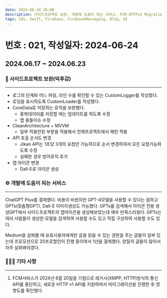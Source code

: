 ```yaml
---
date: 2024-06-24 16:00
description: 사이드프로젝트 보완, 개발에 도움이 되는 서비스, FCM HTTPv1 Migration
tags: iOS, Swift, Firebase, FirebaseMessaging, Blog, AI
---
```

# 번호 : 021, 작성일자: 2024-06-24

## 2024.06.17 ~ 2024.06.23
### 🚀 사이드프로젝트 보완(덕후감)
---

- 로그의 단계와 어느 파일, 라인 수를 확인할 수 있는 CustomLogger를 작성했다.
- 로딩을 표시하도록 CustomLoader를 작성했다.
- CoreData로 저장하는 로직을 보완했다.
    - 중복데이터를 저장할 때는 업데이트를 하도록 수정
    - 앱 충돌이슈 수정
- CleanArchitecture + MVVM
    - 일부 적용안된 부분을 적용해서 전체프로젝트에서 패턴 적용
- API 호출 순서도 변경
    - Jikan API는 1초당 3개의 요청만 가능하므로 순서 변경하여서 모든 요청가능하도록 수정
    - 실패한 경우 방어로직 추가
- 앱 아이콘 변경
    - Dall-E로 아이콘 생성

### ⚙️ 개발에 도움이 되는 서비스
---

ChatGPT Plus를 결제했다. 비용이 비쌌지만 GPT-4모델을 사용할 수 있다는 점하고 GPTs(맞춤형GPT), Dall-E 이미지생성도 가능했다. GPTs를 검색해서 아이콘 전용 생성GPT에서 사이드프로젝트의 앱아이콘을 생성해보았는데 매우 만족스러웠다. GPTs는 여러 사람들이 생성한 모델을 검색하여 사용할 수도 있고 직접 구성하여 사용할 수도 있다.

Medium을 살펴볼 때 유료사용자에게만 글을 읽을 수 있는 권한을 주는 글들이 일부 있는데 프로모션으로 20프로할인이 진행 중이여서 1년을 결제했다. 양질의 글들이 많아서 자주 살펴봐야겠다.

### 🙋🏻‍♂️ 기타 사항
---

1. FCM서비스가 2024년 6월 20일을 기점으로 레거시(XMPP, HTTP)방식의 통신 API를 중단하고, 새로운 HTTP v1 API를 지원하여서 마이그레이션을 진행한 후 영향도를 확인했다.
